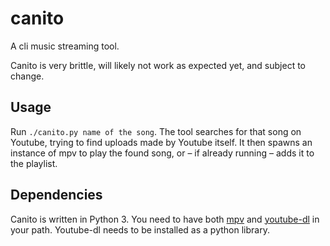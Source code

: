 # canito

A cli music streaming tool.

Canito is very brittle, will likely not work as expected yet, and subject to change.

## Usage

Run `./canito.py name of the song`.
The tool searches for that song on Youtube, trying to find uploads made by Youtube itself.
It then spawns an instance of mpv to play the found song, or – if already running – adds it to the playlist.

## Dependencies

Canito is written in Python 3.
You need to have both [mpv](https://mpv.io) and [youtube-dl](https://rg3.github.io/youtube-dl/) in your path.
Youtube-dl needs to be installed as a python library.